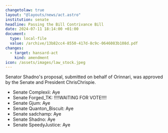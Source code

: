 ```yaml
---
changetolaw: true
layout: "@layouts/news/act.astro"
institution: senate
headline: Passing the Bill Contrivance Bill
date: 2024-07-11 18:14:00 +01:00
document:
  type: local-file
  value: /archive/13b82cc4-8550-417d-8c9c-0646083b108d.pdf
changes:
  - target: hansard-act
    kind: amendment
icon: /assets/images/law_stock.jpeg
---
```

Senator Shadno's proposal, submitted on behalf of Orinnari, was approved by the Senate and President ChrisChrispie.<!--more-->

- Senate Complexii: Aye
- Senate Forged_TK: !!!!WAITING FOR VOTE!!!!
- Senate Gjum: Aye
- Senate Quanton_Biscuit: Aye
- Senate sadchamp: Aye
- Senate Shadno: Aye
- Senate SpeedyJustice: Aye
